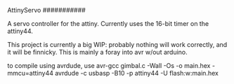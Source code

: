 AttinyServo
###########

A servo controller for the attiny. Currently uses the 16-bit timer on the attiny44.

This project is currently a big WIP: probably nothing will work 
correctly, and it will be finnicky. This is mainly a foray into avr w/out arduino.

to compile using avrdude, use
avr-gcc gimbal.c -Wall -Os -o main.hex -mmcu=attiny44
avrdude -c usbasp -B10 -p attiny44 -U flash:w:main.hex